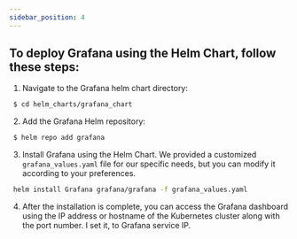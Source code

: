 ```yaml
---
sidebar_position: 4
---
```


## To deploy Grafana using the Helm Chart, follow these steps:

1. Navigate to the Grafana helm chart directory:

```bash
 $ cd helm_charts/grafana_chart
```

2. Add the Grafana Helm repository:

```bash
 $ helm repo add grafana
```

3. Install Grafana using the Helm Chart. We provided a customized `grafana_values.yaml` file for our specific needs, but you can modify it according to your preferences.

```bash
 helm install Grafana grafana/grafana -f grafana_values.yaml
```

4. After the installation is complete, you can access the Grafana dashboard using the IP address or hostname of the Kubernetes cluster along with the port number. I set it, to Grafana service IP.